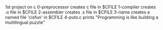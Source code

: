 1st project on c
0-preprocessor creates c file in $CFILE
1-compiler creates .o file in $CFILE
2-assembler creates .s file in $CFILE
3-name creates a named file 'cisfun' in $CFILE
4-puts.c prints "Programming is like building a multilingual puzzle"
